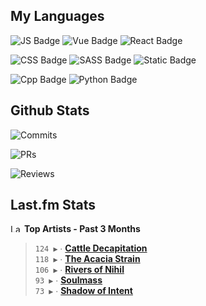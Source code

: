 ## My Languages

![JS Badge](https://img.shields.io/badge/Javascript-%2321262d?style=for-the-badge&logo=javascript&logoColor=%23F7DF1E)
![Vue Badge](https://img.shields.io/badge/Vue-%2321262d?style=for-the-badge&logo=vuedotjs&logoColor=%234FC08D)
![React Badge](https://img.shields.io/badge/React-%2321262d?style=for-the-badge&logo=react&logoColor=%2361DAFB)

![CSS Badge](https://img.shields.io/badge/CSS-%2321262d?style=for-the-badge&logo=css3&logoColor=%231572B6)
![SASS Badge](https://img.shields.io/badge/SASS-%2321262d?style=for-the-badge&logo=sass&logoColor=%23CC6699)
![Static Badge](https://img.shields.io/badge/Tailwind-%2321262d?style=for-the-badge&logo=tailwindcss&logoColor=%2306B6D4)

![Cpp Badge](https://img.shields.io/badge/C%2B%2B-%2321262d?style=for-the-badge&logo=cplusplus&logoColor=%2300599C)
![Python Badge](https://img.shields.io/badge/Python-%2321262d?style=for-the-badge&logo=python&logoColor=%233776AB)

## Github Stats

![Commits](https://img.shields.io/badge/commits%20pushed-%2321262d?style=for-the-badge&label=545&labelColor=87c4f2)

![PRs](https://img.shields.io/badge/pull%20requests%20submitted-%2321262d?style=for-the-badge&label=115&labelColor=fcabd8)

![Reviews](https://img.shields.io/badge/pull%20requests%20reviewed-%2321262d?style=for-the-badge&label=92&labelColor=ffe799)

## Last.fm Stats
<!--START_LASTFM_ARTISTS:{"period": "3month", "rows": 5}-->
<a href="https://last.fm" target="_blank"><img src="https://user-images.githubusercontent.com/17434202/215290617-e793598d-d7c9-428f-9975-156db1ba89cc.svg" alt="Last.fm Logo" width="18" height="13"/></a> **Top Artists - Past 3 Months**

> `124 ▶️` ∙ **[Cattle Decapitation](https://www.last.fm/music/Cattle+Decapitation)**<br/>
> `118 ▶️` ∙ **[The Acacia Strain](https://www.last.fm/music/The+Acacia+Strain)**<br/>
> `106 ▶️` ∙ **[Rivers of Nihil](https://www.last.fm/music/Rivers+of+Nihil)**<br/>
> `93 ▶️` ∙ **[Soulmass](https://www.last.fm/music/Soulmass)**<br/>
> `73 ▶️` ∙ **[Shadow of Intent](https://www.last.fm/music/Shadow+of+Intent)**<br/>
<!--END_LASTFM_ARTISTS-->
